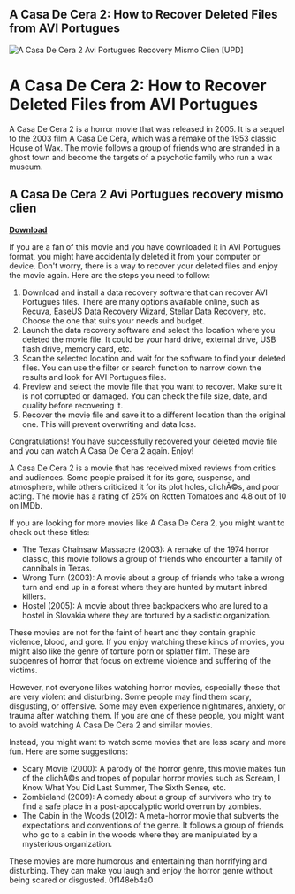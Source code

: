 ## A Casa De Cera 2: How to Recover Deleted Files from AVI Portugues

 
![A Casa De Cera 2 Avi Portugues Recovery Mismo Clien \[UPD\]](https://encrypted-tbn3.gstatic.com/images?q=tbn:ANd9GcReRlRUnLl5vcXi5D3xDn4ZSvW0-SsIwcLaqA_36BlzmDniMWRoJTbKlAU)

 
# A Casa De Cera 2: How to Recover Deleted Files from AVI Portugues
 
A Casa De Cera 2 is a horror movie that was released in 2005. It is a sequel to the 2003 film A Casa De Cera, which was a remake of the 1953 classic House of Wax. The movie follows a group of friends who are stranded in a ghost town and become the targets of a psychotic family who run a wax museum.
 
## A Casa De Cera 2 Avi Portugues recovery mismo clien


[**Download**](https://www.google.com/url?q=https%3A%2F%2Furluso.com%2F2tKbxP&sa=D&sntz=1&usg=AOvVaw1EvpeOi_LLGehx7b4VmRn1)

 
If you are a fan of this movie and you have downloaded it in AVI Portugues format, you might have accidentally deleted it from your computer or device. Don't worry, there is a way to recover your deleted files and enjoy the movie again. Here are the steps you need to follow:
 
1. Download and install a data recovery software that can recover AVI Portugues files. There are many options available online, such as Recuva, EaseUS Data Recovery Wizard, Stellar Data Recovery, etc. Choose the one that suits your needs and budget.
2. Launch the data recovery software and select the location where you deleted the movie file. It could be your hard drive, external drive, USB flash drive, memory card, etc.
3. Scan the selected location and wait for the software to find your deleted files. You can use the filter or search function to narrow down the results and look for AVI Portugues files.
4. Preview and select the movie file that you want to recover. Make sure it is not corrupted or damaged. You can check the file size, date, and quality before recovering it.
5. Recover the movie file and save it to a different location than the original one. This will prevent overwriting and data loss.

Congratulations! You have successfully recovered your deleted movie file and you can watch A Casa De Cera 2 again. Enjoy!
  
A Casa De Cera 2 is a movie that has received mixed reviews from critics and audiences. Some people praised it for its gore, suspense, and atmosphere, while others criticized it for its plot holes, clichÃ©s, and poor acting. The movie has a rating of 25% on Rotten Tomatoes and 4.8 out of 10 on IMDb.
 
If you are looking for more movies like A Casa De Cera 2, you might want to check out these titles:

- The Texas Chainsaw Massacre (2003): A remake of the 1974 horror classic, this movie follows a group of friends who encounter a family of cannibals in Texas.
- Wrong Turn (2003): A movie about a group of friends who take a wrong turn and end up in a forest where they are hunted by mutant inbred killers.
- Hostel (2005): A movie about three backpackers who are lured to a hostel in Slovakia where they are tortured by a sadistic organization.

These movies are not for the faint of heart and they contain graphic violence, blood, and gore. If you enjoy watching these kinds of movies, you might also like the genre of torture porn or splatter film. These are subgenres of horror that focus on extreme violence and suffering of the victims.
  
However, not everyone likes watching horror movies, especially those that are very violent and disturbing. Some people may find them scary, disgusting, or offensive. Some may even experience nightmares, anxiety, or trauma after watching them. If you are one of these people, you might want to avoid watching A Casa De Cera 2 and similar movies.
 
Instead, you might want to watch some movies that are less scary and more fun. Here are some suggestions:

- Scary Movie (2000): A parody of the horror genre, this movie makes fun of the clichÃ©s and tropes of popular horror movies such as Scream, I Know What You Did Last Summer, The Sixth Sense, etc.
- Zombieland (2009): A comedy about a group of survivors who try to find a safe place in a post-apocalyptic world overrun by zombies.
- The Cabin in the Woods (2012): A meta-horror movie that subverts the expectations and conventions of the genre. It follows a group of friends who go to a cabin in the woods where they are manipulated by a mysterious organization.

These movies are more humorous and entertaining than horrifying and disturbing. They can make you laugh and enjoy the horror genre without being scared or disgusted.
 0f148eb4a0
